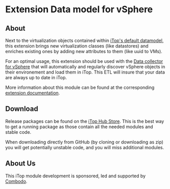 # Extension Data model for vSphere

## About

Next to the virtualization objects contained within 
[iTop's default datamodel](https://www.itophub.io/wiki/page?id=3_1_0:datamodel:itop-virtualization-mgmt), 
this extension brings new virtualization classes (like datastores) and enriches existing ones by 
adding new attributes to them (like uuid to VMs).

For an optimal usage, this extension should be used with the 
[Data collector for vSphere](https://www.itophub.io/wiki/page?id=extensions:vsphere-data-collector) that 
will automatically and regularly discover vSphere objects in their environement and load them in iTop. 
This ETL will insure that your data are always up to date in iTop.

More information about this module can be found at the corresponding 
[extension documentation](https://store.itophub.io/en_US/products/combodo-vsphere-datamodel).

## Download

Release packages can be found on the [iTop Hub Store](https://store.itophub.io/en_US/taxons/all-extensions). This is the best way to get a
running package as those contain all the needed modules and stable code.

When downloading directly from GitHub (by cloning or downloading as zip) you will get potentially unstable 
code, and you will miss additional modules.

## About Us

This iTop module development is sponsored, led and supported by [Combodo](https://www.combodo.com).

